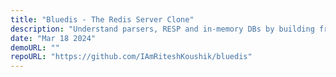 ```yaml
---
title: "Bluedis - The Redis Server Clone"
description: "Understand parsers, RESP and in-memory DBs by building from scratch"
date: "Mar 18 2024"
demoURL: ""
repoURL: "https://github.com/IAmRiteshKoushik/bluedis"
---
```


